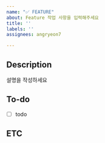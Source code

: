 ```yaml
---
name: "✅ FEATURE"
about: Feature 작업 사항을 입력해주세요
title: ''
labels: ''
assignees: angryeon7

---
```


## Description
설명을 작성하세요 

## To-do
- [ ] todo

## ETC
